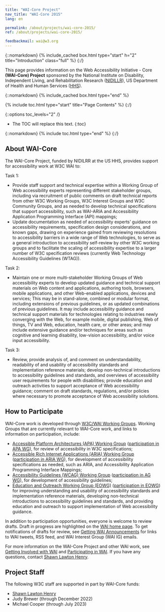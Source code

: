 ```yaml
---
title: "WAI-Core Project"
nav_title: "WAI-Core 2015"
lang: en

permalink: /about/projects/wai-core-2015/
ref: /about/projects/wai-core-2015/

feedbackmail: wai@w3.org
---
```


{::nomarkdown}
{% include_cached box.html type="start" h="2" title="Introduction" class="full" %}
{:/}

This page provides information on the Web Accessibility Initiative - Core **(WAI-Core) Project** sponsored by the National Institute on Disability, Independent Living, and Rehabilitation Research ([NIDILLR](http://www.acl.gov/programs/NIDILRR/)), US Department of Health and Human Services ([HHS](http://www.hhs.gov/)).

{::nomarkdown}
{% include_cached box.html type="end" %}

{% include toc.html type="start" title="Page Contents" %}
{:/}

{::options toc_levels="2" /}

-   The TOC will replace this text.
{:toc}

{::nomarkdown}
{% include toc.html type="end" %}
{:/}

## About WAI-Core

The WAI-Core Project, funded by NIDILRR at the US HHS, provides support for accessibility work at W3C WAI to:

Task 1:

*   Provide staff support and technical expertise within a Working Group of Web accessibility experts representing different stakeholder groups, including via recruitment of public comments on draft technical reports from other W3C Working Groups, W3C Interest Groups and W3C Community Groups, and as needed to develop technical specifications that support accessibility, such as WAI-ARIA and Accessibility Application Programming Interface (API) mappings;
*   Update documentation as needed of accessibility experts’ guidance on accessibility requirements, specification design considerations, and known gaps, drawing on experience gained from reviewing resolutions to accessibility barriers in a wide range of Web technologies, to serve as a general introduction to accessibility self-review by other W3C working groups and to facilitate the scaling of accessibility expertise to a larger number of W3C specification reviews (currently Web Technology Accessibility Guidelines (WTAG)).

Task 2:

*   Maintain one or more multi-stakeholder Working Groups of Web accessibility experts to develop updated guidance and technical support materials on Web content and applications, authoring tools, browsers, mobile applications, and other Web-enabled applications, devices and services; This may be in stand-alone, combined or modular format, including extensions of previous guidelines, or as updated combinations of previous guidelines. It may include accessibility guidance and technical support materials for technologies relating to industries newly converging with the Web, for example mobile, digital publishing, Web of things, TV and Web, education, health care, or other areas; and may include extensive guidance and/or techniques for areas such as cognitive and learning disability, low-vision accessibility, and/or voice input accessibility.

Task 3:

*   Review, provide analysis of, and comment on understandability, readability of and usability of accessibility standards and implementation reference materials; develop non-technical introductions to accessibility guidelines and standards, and overviews of accessibility user requirements for people with disabilities; provide education and outreach activities to support acceptance of Web accessibility guidance; comment on draft standards, regulations, and/or policies where necessary to promote acceptance of Web accessibility solutions.

## How to Participate

WAI-Core work is developed through [W3C/WAI Working Groups](http://www.w3.org/WAI/groups). Working Groups that are currently relevant to WAI-Core work, and links to information on participation, include:

*   [Accessible Platform Architectures (APA) Working Group](http://www.w3.org/WAI/APA/) ([participation in APA WG](https://www.w3.org/WAI/APA/#contribute)), for review of accessibility in W3C specifications;
*   [Accessible Rich Internet Applications (ARIA) Working Group](http://www.w3.org/WAI/ARIA/) ([participation in ARIA WG](https://www.w3.org/WAI/ARIA/#contribute)), for development of accessibility specifications as needed, such as ARIA, and Accessibility Application Programming Interface Mappings;
*   [Accessibility Guidelines (WCAG) Working Group](http://www.w3.org/WAI/GL/) ([participation in AG WG](https://www.w3.org/WAI/GL/participation.html)), for development of accessibility guidelines;
*   [Education and Outreach Working Group (EOWG)](http://www.w3.org/WAI/EO/) ([participation in EOWG](https://www.w3.org/WAI/EO/participation.html)) for improving understanding and usability of accessibility standards and implementation reference materials, developing non-technical introductions to accessibility guidelines and standards, and providing education and outreach to support implementation of Web accessibility guidance.

In addition to participation opportunities, everyone is welcome to review drafts. Draft in progress are highlighted on the [WAI home page](http://www.w3.org/WAI/). To get notifications of drafts for review, see [Getting WAI Announcements](http://www.w3.org/WAI/about/announcements) for links to WAI tweets, RSS feed, and WAI Interest Group (WAI IG) emails.

For more information on the WAI-Core Project and other WAI work, see [Getting Involved with WAI](http://www.w3.org/WAI/about-links.html) and [Participating in WAI](http://www.w3.org/WAI/participation). If you have any questions, contact [Shawn Lawton Henry](http://www.w3.org/People/Shawn/).

## Project Staff

The following W3C staff are supported in part by WAI-Core funds:

*   [Shawn Lawton Henry](http://www.w3.org/People/Shawn/)
*   Judy Brewer (through December 2022)
*   Michael Cooper (through July 2023)
